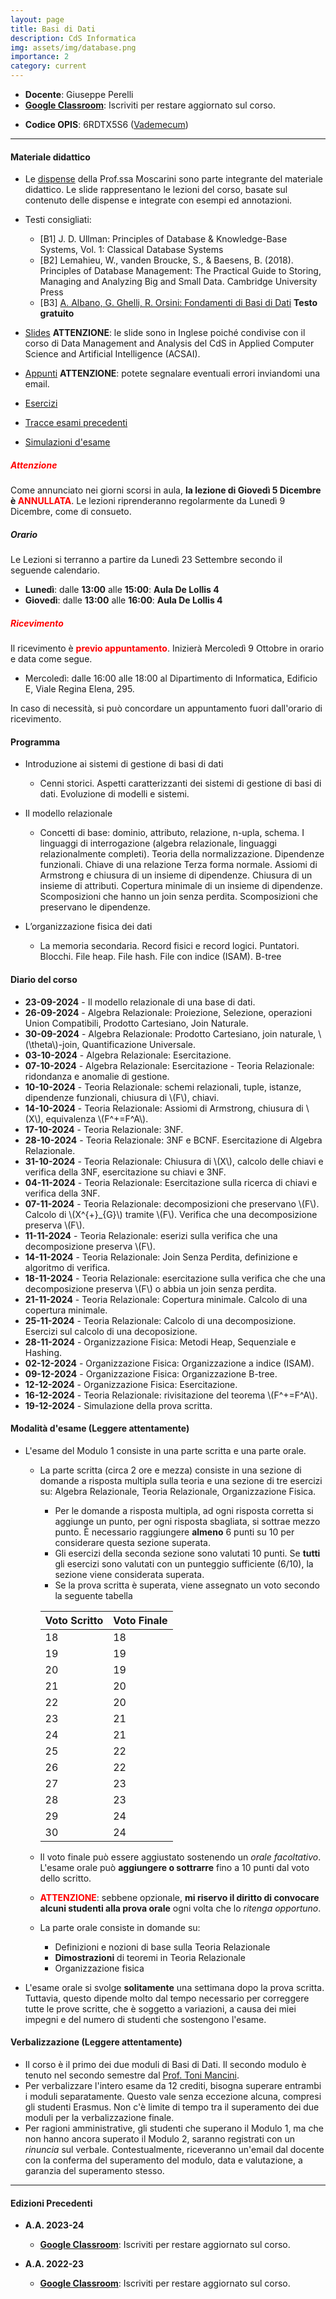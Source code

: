 ```yaml
---
layout: page
title: Basi di Dati 
description: CdS Informatica
img: assets/img/database.png
importance: 2
category: current
---
```


 - **Docente**: Giuseppe Perelli
 - **[Google Classroom](https://classroom.google.com/c/NzExMDI4ODk5NTAw?cjc=uph5u4s)**: Iscriviti per restare aggiornato sul corso.
<!--  - **[Canale M-Z](https://sites.google.com/a/di.uniroma1.it/basidati-modulo1-mz/home-page)**: da qui è possibile accedere al sito del corso per il canale M-Z, della [Prof.ssa De Marsico](https://sites.google.com/a/di.uniroma1.it/maria-de-marsico/), contenente ulteriori informazioni e materiale didattico. -->
  - **Codice OPIS**: 6RDTX5S6 ([Vademecum](https://www.uniroma1.it/it/pagina/rilevazione-opinioni-studenti-opis))
 
------

#### Materiale didattico
- Le [dispense](https://drive.google.com/drive/folders/1UrkpkqsKYDZc0lVb6J7dihBmiNj6NAxf?usp=sharing) della Prof.ssa Moscarini sono parte integrante del materiale didattico.
Le slide rappresentano le lezioni del corso, basate sul contenuto delle dispense e integrate con esempi ed annotazioni. 

- Testi consigliati:
  - [B1] J. D. Ullman: Principles of Database & Knowledge-Base Systems, Vol. 1: Classical Database Systems
  - [B2] Lemahieu, W., vanden Broucke, S., & Baesens, B. (2018). Principles of Database Management: The Practical Guide to Storing, Managing and Analyzing Big and Small Data. Cambridge University Press
  - [B3] [A. Albano, G. Ghelli, R. Orsini: Fondamenti di Basi di Dati](https://www.fondamentidibasididati.it/) **Testo gratuito**

- [Slides](https://drive.google.com/drive/folders/1EoE2JC2embpKOCacUkikDAZfpXmFami8?usp=sharing) **ATTENZIONE**: le slide sono in Inglese poiché condivise con il corso di Data Management and Analysis del CdS in Applied Computer Science and Artificial Intelligence (ACSAI).
- [Appunti](https://drive.google.com/drive/folders/12YOdTpneBSp8hhmSqzJwPvkqhAgsVBSE?usp=sharing) **ATTENZIONE**: potete segnalare eventuali errori inviandomi una email.
- [Esercizi](https://drive.google.com/drive/folders/1QOCK7AH_EAsXF9O8VkjT857pkg91c1q6?usp=sharing)
- [Tracce esami precedenti](https://drive.google.com/drive/folders/1oM1vfoahHk9_7yUsAkjScHhQ43AUx-8T?usp=sharing)
- [Simulazioni d'esame](https://drive.google.com/drive/folders/1pS9mx_8nD_AJ3J4s7EcgOYSkfVucxWcm?usp=sharing)

##### **<span style="color:red"> Attenzione </span>**

Come annunciato nei giorni scorsi in aula, **la lezione di Giovedì 5 Dicembre è <span style="color:red">ANNULLATA</span>**. Le lezioni riprenderanno regolarmente da Lunedì 9 Dicembre, come di consueto.


##### **Orario**

  Le Lezioni si terranno a partire da Lunedì 23 Settembre secondo il seguende calendario.

- **Lunedì**: dalle **13:00** alle **15:00**: **Aula De Lollis 4**
- **Giovedì**: dalle **13:00** alle **16:00**: **Aula De Lollis 4**

##### **<span style="color:red"> Ricevimento </span>**

Il ricevimento è **<span style="color:red">previo appuntamento</span>**. Inizierà Mercoledì 9 Ottobre in orario e data come segue.

- Mercoledì: dalle 16:00 alle 18:00 al Dipartimento di Informatica, Edificio E, Viale Regina Elena, 295.

In caso di necessità, si può concordare un appuntamento fuori dall'orario di ricevimento.
 
#### Programma

- Introduzione ai sistemi di gestione di basi di dati
  - Cenni storici. Aspetti caratterizzanti dei sistemi di gestione di basi di dati. Evoluzione di modelli e sistemi.

- Il modello relazionale
  - Concetti di base: dominio, attributo, relazione, n-upla, schema. I linguaggi di interrogazione (algebra relazionale, linguaggi relazionalmente completi). Teoria della normalizzazione. Dipendenze funzionali. Chiave di una relazione Terza forma normale. Assiomi di Armstrong e chiusura di un insieme di dipendenze. Chiusura di un insieme di attributi. Copertura minimale di un insieme di dipendenze. Scomposizioni che hanno un join senza perdita. Scomposizioni che preservano le dipendenze.
- L’organizzazione fisica dei dati
  - La memoria secondaria. Record fisici e record logici. Puntatori. Blocchi. File heap. File hash. File con indice (ISAM). B-tree
<!-- La gestione della concorrenza -->
<!--   - Transazioni. Schedule seriale. Serializzabilità. Modelli di transazioni e meccanismi di locking. Livelock e deadlock. Protocolli a due fasi. Protocolli conservativi e aggressivi. Dati “sporchi”. Rollback a cascata. Timestamp.-->

#### Diario del corso

 - **23-09-2024** - Il modello relazionale di una base di dati.
 - **26-09-2024** - Algebra Relazionale: Proiezione, Selezione, operazioni Union Compatibili, Prodotto Cartesiano, Join Naturale.
 - **30-09-2024** - Algebra Relazionale: Prodotto Cartesiano, join naturale, \\(\theta\\)-join, Quantificazione Universale.
 - **03-10-2024** - Algebra Relazionale: Esercitazione.
 - **07-10-2024** - Algebra Relazionale: Esercitazione - Teoria Relazionale: ridondanza e anomalie di gestione.
 - **10-10-2024** - Teoria Relazionale: schemi relazionali, tuple, istanze, dipendenze funzionali, chiusura di \\(F\\), chiavi.
 - **14-10-2024** - Teoria Relazionale: Assiomi di Armstrong, chiusura di \\(X\\), equivalenza \\(F^+=F^A\\).
 - **17-10-2024** - Teoria Relazionale: 3NF.
 - **28-10-2024** - Teoria Relazionale: 3NF e BCNF. Esercitazione di Algebra Relazionale.
 - **31-10-2024** - Teoria Relazionale: Chiusura di \\(X\\), calcolo delle chiavi e verifica della 3NF, esercitazione su chiavi e 3NF.
 - **04-11-2024** - Teoria Relazionale: Esercitazione sulla ricerca di chiavi e verifica della 3NF.
 - **07-11-2024** - Teoria Relazionale: decomposizioni che preservano \\(F\\). Calcolo di \\(X^{+}_{G}\\) tramite \\(F\\). Verifica  che una decomposizione preserva \\(F\\).
 - **11-11-2024** - Teoria Relazionale: eserizi sulla verifica che una decomposizione preserva \\(F\\).
 - **14-11-2024** - Teoria Relazionale: Join Senza Perdita, definizione e algoritmo di verifica.
 - **18-11-2024** - Teoria Relazionale: esercitazione sulla verifica che che una decomposizione preserva \\(F\\) o abbia un join senza perdita.
 - **21-11-2024** - Teoria Relazionale: Copertura minimale. Calcolo di una copertura minimale.
 - **25-11-2024** - Teoria Relazionale: Calcolo di una decomposizione. Esercizi sul calcolo di una decoposizione.
 - **28-11-2024** - Organizzazione Fisica: Metodi Heap, Sequenziale e Hashing.
 - **02-12-2024** - Organizzazione Fisica: Organizzazione a indice (ISAM).
 - **09-12-2024** - Organizzazione Fisica: Organizzazione B-tree.
 - **12-12-2024** - Organizzazione Fisica: Esercitazione.
 - **16-12-2024** - Teoria Relazionale: rivisitazione del teorema \\(F^+=F^A\\).
 - **19-12-2024** - Simulazione della prova scritta.

#### Modalità d'esame (**Leggere attentamente**)

- L'esame del Modulo 1 consiste in una parte scritta e una parte orale.
  - La parte scritta (circa 2 ore e mezza) consiste in una sezione di domande a risposta multipla sulla teoria e una sezione di tre esercizi su: Algebra Relazionale, Teoria Relazionale, Organizzazione Fisica.
    - Per le domande a risposta multipla, ad ogni risposta corretta si aggiunge un punto, per ogni risposta sbagliata, si sottrae mezzo punto. È necessario raggiungere **almeno** 6 punti su 10 per considerare questa sezione superata.
    - Gli esercizi della seconda sezione sono valutati 10 punti. Se **tutti** gli esercizi sono valutati con un punteggio sufficiente (6/10), la sezione viene considerata superata.
    - Se la prova scritta è superata, viene assegnato un voto secondo la seguente tabella

    | **Voto Scritto** | **Voto Finale** |
    |------------------|-----------------|
    |   18             |     18          |
    |   19             |     19          |
    |   20             |     19          |
    |   21             |     20          |
    |   22             |     20          |
    |   23             |     21          |
    |   24             |     21          |
    |   25             |     22          |
    |   26             |     22          |
    |   27             |     23          |
    |   28             |     23          |
    |   29             |     24          |
    |   30             |     24          |


  - Il voto finale può essere aggiustato sostenendo un *orale facoltativo*.
  L'esame orale può **aggiungere o sottrarre** fino a 10 punti dal voto dello scritto.
  - **<span style="color:red">ATTENZIONE</span>**: sebbene opzionale, **mi riservo il diritto di convocare alcuni studenti alla prova orale** ogni volta che lo *ritenga opportuno*.
  - La parte orale consiste in domande su:
    - Definizioni e nozioni di base sulla Teoria Relazionale
    - **Dimostrazioni** di teoremi in Teoria Relazionale
    - Organizzazione fisica
<!--     - Concorrenza -->
  - L'esame orale si svolge **solitamente** una settimana dopo la prova scritta. Tuttavia, questo dipende molto dal tempo necessario per correggere tutte le prove scritte, che è soggetto a variazioni, a causa dei miei impegni e del numero di studenti che sostengono l'esame.

<!--- Le lezioni si svolgono **in presenza** e non sono registrate.
- Gli esami si svolgono *esclusivamente* in presenza. Non è più consentito svolgere esami da remoto.-->


#### Verbalizzazione (**Leggere attentamente**)
- Il corso è il primo dei due moduli di Basi di Dati. Il secondo modulo è tenuto nel secondo semestre dal [Prof. Toni Mancini](http://tmancini.di.uniroma1.it/index.php).
- Per verbalizzare l'intero esame da 12 crediti, bisogna superare entrambi i moduli separatamente. Questo vale senza eccezione alcuna, compresi gli studenti Erasmus. Non c'è limite di tempo tra il superamento dei due moduli per la verbalizzazione finale.
- Per ragioni amministrative, gli studenti che superano il Modulo 1, ma che non hanno ancora superato il Modulo 2, saranno registrati con un *rinuncia* sul verbale. Contestualmente, riceveranno un'email dal docente con la conferma del superamento del modulo, data e valutazione, a garanzia del superamento stesso.



------

#### Edizioni Precedenti

- **A.A. 2023-24**
  - **[Google Classroom](https://classroom.google.com/c/NjMzNTU2MTY4NjQz?cjc=7s3zywu)**: Iscriviti per restare aggiornato sul corso.

- **A.A. 2022-23**
  - **[Google Classroom](https://classroom.google.com/c/NTI2MzczNjQ2NzQw?cjc=o37fjh7)**: Iscriviti per restare aggiornato sul corso.
